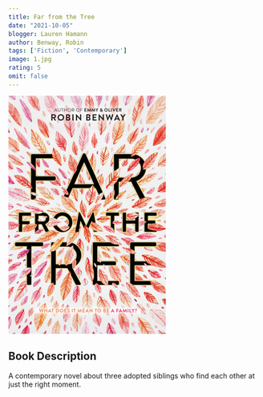 ```yaml
---
title: Far from the Tree
date: "2021-10-05"
blogger: Lauren Hamann
author: Benway, Robin
tags: ['Fiction', 'Contemporary']
image: 1.jpg
rating: 5
omit: false
---
```


![Book Cover](1.jpg)


## Book Description

A contemporary novel about three adopted siblings who find each other at just the right moment.